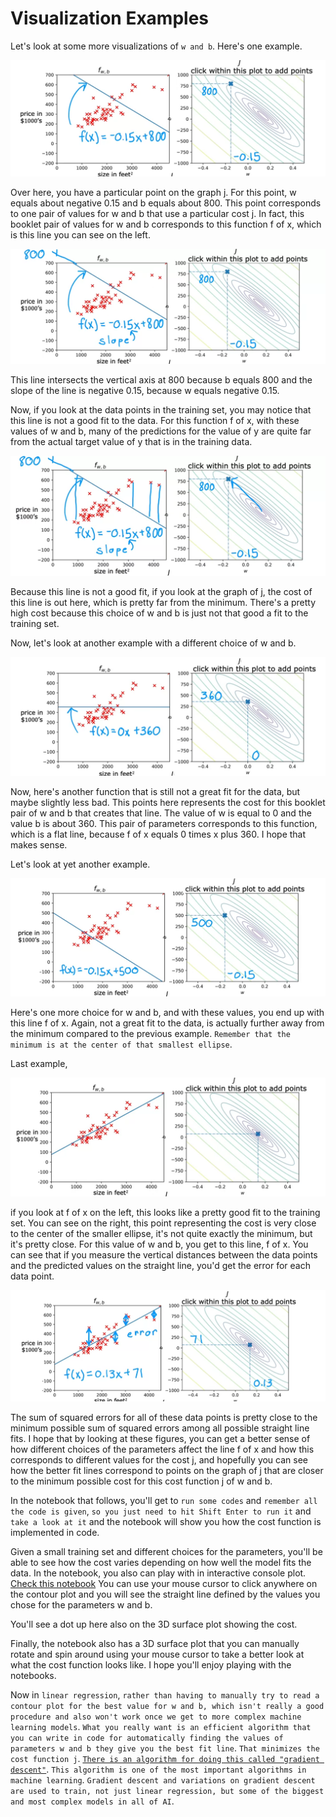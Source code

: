 # Visualization Examples
Let's look at some more visualizations of `w and b`.
Here's one example.

![VE1](./../../Assets/Supervised/RegressionModel/VE1.png)

Over here, you have a particular point on the graph j. For this point, w equals about negative 0.15 and b equals about 800. This point corresponds to one pair of values for w and b that use a particular cost j. In fact, this booklet pair of values for w and b corresponds to this function f of x, which is this line you can see on the left.

![VE2](./../../Assets/Supervised/RegressionModel/VE2.png)

This line intersects the vertical axis at 800 because b equals 800 and the slope of the line is negative 0.15, because w equals negative 0.15.

Now, if you look at the data points in the training set, you may notice that this line is not a good fit to the data. For this function f of x, with these values of w and b, many of the predictions for the value of y are quite far from the actual target value of y that is in the training data.

![VE3](./../../Assets/Supervised/RegressionModel/VE3.png)

Because this line is not a good fit, if you look at the graph of j, the cost of this line is out here, which is pretty far from the minimum. There's a pretty high cost because this choice of w and b is just not that good a fit to the training set.


Now, let's look at another example with a different choice of w and b.

![VE4](./../../Assets/Supervised/RegressionModel/VE4.png)

Now, here's another function that is still not a great fit for the data, but maybe slightly less bad. This points here represents the cost for this booklet pair of w and b that creates that line. The value of w is equal to 0 and the value b is about 360. This pair of parameters corresponds to this function, which is a flat line, because f of x equals 0 times x plus 360. I hope that makes sense.

Let's look at yet another example.

![VE5](./../../Assets/Supervised/RegressionModel/VE5.png)

Here's one more choice for w and b, and with these values, you end up with this line f of x. Again, not a great fit to the data, is actually further away from the minimum compared to the previous example. `Remember that the minimum is at the center of that smallest ellipse`.

Last example,

![VE6](./../../Assets/Supervised/RegressionModel/VE6.png)

if you look at f of x on the left, this looks like a pretty good fit to the training set. You can see on the right, this point representing the cost is very close to the center of the smaller ellipse, it's not quite exactly the minimum, but it's pretty close. For this value of w and b, you get to this line, f of x. You can see that if you measure the vertical distances between the data points and the predicted values on the straight line, you'd get the error for each data point.

![VE7](./../../Assets/Supervised/RegressionModel/VE7.png)

The sum of squared errors for all of these data points is pretty close to the minimum possible sum of squared errors among all possible straight line fits. I hope that by looking at these figures, you can get a better sense of how different choices of the parameters affect the line f of x and how this corresponds to different values for the cost j, and hopefully you can see how the better fit lines correspond to points on the graph of j that are closer to the minimum possible cost for this cost function j of w and b.

In the notebook that follows, you'll get to `run some codes` and `remember all the code is given`, `so you just need to hit Shift Enter to run it` and `take a look at it` and the notebook will show you how the cost function is implemented in code. 

Given a small training set and different choices for the parameters, you'll be able to see how the cost varies depending on how well the model fits the data. In the notebook, you also can play with in interactive console plot. [Check this notebook]() You can use your mouse cursor to click anywhere on the contour plot and you will see the straight line defined by the values you chose for the parameters w and b. 

You'll see a dot up here also on the 3D surface plot showing the cost. 

Finally, the notebook also has a 3D surface plot that you can manually rotate and spin around using your mouse cursor to take a better look at what the cost function looks like. I hope you'll enjoy playing with the notebooks. 

Now in `linear regression`, `rather than having to manually try to read a contour plot for the best value for w and b, which isn't really a good procedure and also won't work once we get to more complex machine learning models`. `What you really want is an efficient algorithm that you can write in code for automatically finding the values of parameters w and b they give you the best fit line`. `That minimizes the cost function j`. <u> `There is an algorithm for doing this called "gradient descent"`</u>. `This algorithm is one of the most important algorithms in machine learning`. `Gradient descent and variations on gradient descent are used to train, not just linear regression, but some of the biggest and most complex models in all of AI`.
